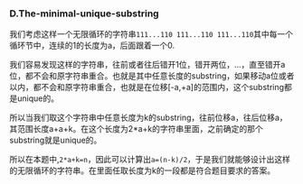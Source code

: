 ### D.The-minimal-unique-substring

我们考虑这样一个无限循环的字符串```111...110 111...110 111...110```其中每一个循环节中，连续的1的长度为a，后面跟着一个0.

我们容易发现这样的字符串，往前或者往后错开1位，错开两位，...，直至错开a位，都不会和原字符串重合。也就是其中任意长度的substring，如果移动a位或者以内，都不会和原字符串重合，也就是在位移[-a,+a]的范围内，这个substring都是unique的。

所以当我们取这个字符串中任意长度为k的substring，往前位移a，往后位移a，其范围长度a+a+k。在这个长度为2*a+k的字符串里面，之前确定的那个substring就是unique的。

所以在本题中,```2*a+k=n```，因此可以计算出```a=(n-k)/2```，于是我们就能够设计出这样的无限循环的字符串。在里面任取长度为k的一段都是符合题目要求的答案。
